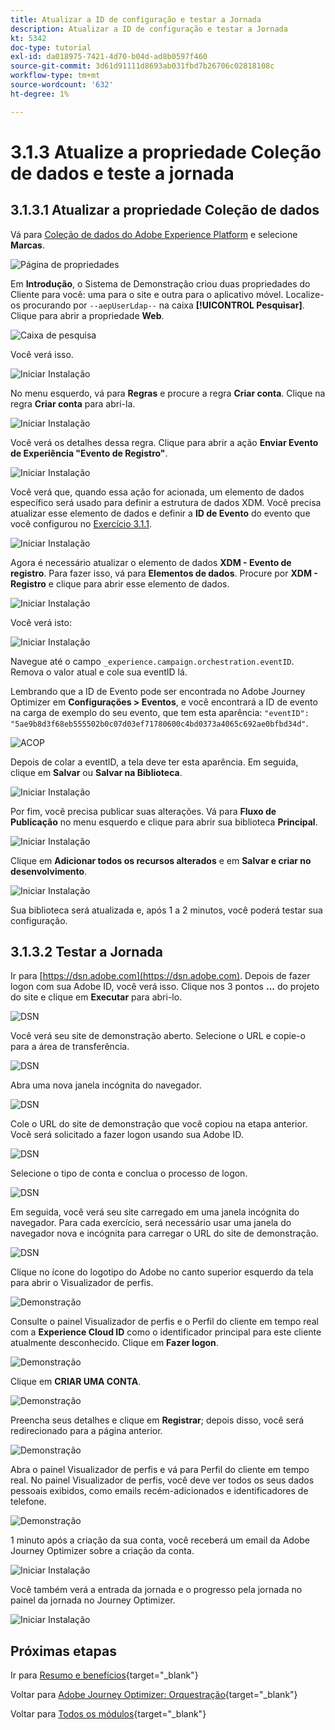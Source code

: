 ```yaml
---
title: Atualizar a ID de configuração e testar a Jornada
description: Atualizar a ID de configuração e testar a Jornada
kt: 5342
doc-type: tutorial
exl-id: da018975-7421-4d70-b04d-ad8b0597f460
source-git-commit: 3d61d91111d8693ab031fbd7b26706c02818108c
workflow-type: tm+mt
source-wordcount: '632'
ht-degree: 1%

---
```


# 3.1.3 Atualize a propriedade Coleção de dados e teste a jornada

## 3.1.3.1 Atualizar a propriedade Coleção de dados

Vá para [Coleção de dados do Adobe Experience Platform](https://experience.adobe.com/launch/) e selecione **Marcas**.

![Página de propriedades](./../../../../modules/delivery-activation/datacollection/dc1.1/images/launch1.png)

Em **Introdução**, o Sistema de Demonstração criou duas propriedades do Cliente para você: uma para o site e outra para o aplicativo móvel. Localize-os procurando por `--aepUserLdap--` na caixa **[!UICONTROL Pesquisar]**. Clique para abrir a propriedade **Web**.

![Caixa de pesquisa](./../../../../modules/delivery-activation/datacollection/dc1.1/images/property6.png)

Você verá isso.

![Iniciar Instalação](./images/rule1.png)

No menu esquerdo, vá para **Regras** e procure a regra **Criar conta**. Clique na regra **Criar conta** para abri-la.

![Iniciar Instalação](./images/rule2.png)

Você verá os detalhes dessa regra. Clique para abrir a ação **Enviar Evento de Experiência &quot;Evento de Registro&quot;**.

![Iniciar Instalação](./images/rule3.png)

Você verá que, quando essa ação for acionada, um elemento de dados específico será usado para definir a estrutura de dados XDM. Você precisa atualizar esse elemento de dados e definir a **ID de Evento** do evento que você configurou no [Exercício 3.1.1](./ex1.md).

![Iniciar Instalação](./images/rule4.png)

Agora é necessário atualizar o elemento de dados **XDM - Evento de registro**. Para fazer isso, vá para **Elementos de dados**. Procure por **XDM - Registro** e clique para abrir esse elemento de dados.

![Iniciar Instalação](./images/rule5.png)

Você verá isto:

![Iniciar Instalação](./images/rule6.png)

Navegue até o campo `_experience.campaign.orchestration.eventID`. Remova o valor atual e cole sua eventID lá.

Lembrando que a ID de Evento pode ser encontrada no Adobe Journey Optimizer em **Configurações > Eventos**, e você encontrará a ID de evento na carga de exemplo do seu evento, que tem esta aparência: `"eventID": "5ae9b8d3f68eb555502b0c07d03ef71780600c4bd0373a4065c692ae0bfbd34d"`.

![ACOP](./images/payloadeventID.png)

Depois de colar a eventID, a tela deve ter esta aparência. Em seguida, clique em **Salvar** ou **Salvar na Biblioteca**.

![Iniciar Instalação](./images/rule7.png)

Por fim, você precisa publicar suas alterações. Vá para **Fluxo de Publicação** no menu esquerdo e clique para abrir sua biblioteca **Principal**.

![Iniciar Instalação](./images/rule8.png)

Clique em **Adicionar todos os recursos alterados** e em **Salvar e criar no desenvolvimento**.

![Iniciar Instalação](./images/rule9.png)

Sua biblioteca será atualizada e, após 1 a 2 minutos, você poderá testar sua configuração.

## 3.1.3.2 Testar a Jornada

Ir para [https://dsn.adobe.com](https://dsn.adobe.com). Depois de fazer logon com sua Adobe ID, você verá isso. Clique nos 3 pontos **...** do projeto do site e clique em **Executar** para abri-lo.

![DSN](./../../datacollection/dc1.1/images/web8.png)

Você verá seu site de demonstração aberto. Selecione o URL e copie-o para a área de transferência.

![DSN](../../../getting-started/gettingstarted/images/web3.png)

Abra uma nova janela incógnita do navegador.

![DSN](../../../getting-started/gettingstarted/images/web4.png)

Cole o URL do site de demonstração que você copiou na etapa anterior. Você será solicitado a fazer logon usando sua Adobe ID.

![DSN](../../../getting-started/gettingstarted/images/web5.png)

Selecione o tipo de conta e conclua o processo de logon.

![DSN](../../../getting-started/gettingstarted/images/web6.png)

Em seguida, você verá seu site carregado em uma janela incógnita do navegador. Para cada exercício, será necessário usar uma janela do navegador nova e incógnita para carregar o URL do site de demonstração.

![DSN](../../../getting-started/gettingstarted/images/web7.png)

Clique no ícone do logotipo do Adobe no canto superior esquerdo da tela para abrir o Visualizador de perfis.

![Demonstração](./../../../../modules/delivery-activation/datacollection/dc1.2/images/pv1.png)

Consulte o painel Visualizador de perfis e o Perfil do cliente em tempo real com a **Experience Cloud ID** como o identificador principal para este cliente atualmente desconhecido. Clique em **Fazer logon**.

![Demonstração](./../../../../modules/delivery-activation/datacollection/dc1.2/images/pv2.png)

Clique em **CRIAR UMA CONTA**.

![Demonstração](./../../../../modules/delivery-activation/datacollection/dc1.2/images/pv9.png)

Preencha seus detalhes e clique em **Registrar**; depois disso, você será redirecionado para a página anterior.

![Demonstração](./../../../../modules/delivery-activation/datacollection/dc1.2/images/pv10.png)

Abra o painel Visualizador de perfis e vá para Perfil do cliente em tempo real. No painel Visualizador de perfis, você deve ver todos os seus dados pessoais exibidos, como emails recém-adicionados e identificadores de telefone.

![Demonstração](./../../../../modules/delivery-activation/datacollection/dc1.2/images/pv11.png)

1 minuto após a criação da sua conta, você receberá um email da Adobe Journey Optimizer sobre a criação da conta.

![Iniciar Instalação](./images/email.png)

Você também verá a entrada da jornada e o progresso pela jornada no painel da jornada no Journey Optimizer.

![Iniciar Instalação](./images/emaildash.png)

## Próximas etapas

Ir para [Resumo e benefícios](./summary.md){target="_blank"}

Voltar para [Adobe Journey Optimizer: Orquestração](./journey-orchestration-create-account.md){target="_blank"}

Voltar para [Todos os módulos](./../../../../overview.md){target="_blank"}
